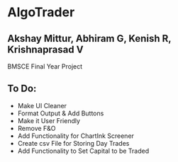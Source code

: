 # AlgoTrader

## Akshay Mittur, Abhiram G, Kenish R, Krishnaprasad V

BMSCE Final Year Project

## To Do:

- Make UI Cleaner
- Format Output & Add Buttons
- Make it User Friendly
- Remove F&O
- Add Functionality for ChartInk Screener
- Create csv File for Storing Day Trades
- Add Functionality to Set Capital to be Traded
